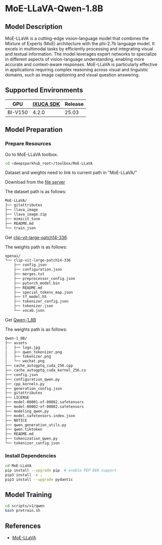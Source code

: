 
# MoE-LLaVA-Qwen-1.8B

## Model Description

MoE-LLaVA is a cutting-edge vision-language model that combines the Mixture of Experts (MoE) architecture with the
phi-2.7b language model. It excels in multimodal tasks by efficiently processing and integrating visual and textual
information. The model leverages expert networks to specialize in different aspects of vision-language understanding,
enabling more accurate and context-aware responses. MoE-LLaVA is particularly effective in applications requiring
complex reasoning across visual and linguistic domains, such as image captioning and visual question answering.

## Supported Environments

| GPU    | [IXUCA SDK](https://gitee.com/deep-spark/deepspark#%E5%A4%A9%E6%95%B0%E6%99%BA%E7%AE%97%E8%BD%AF%E4%BB%B6%E6%A0%88-ixuca) | Release |
|--------|-----------|---------|
| BI-V150 | 4.2.0     |  25.03  |

## Model Preparation

### Prepare Resources

Go to MoE-LLaVA toolbox.

```bash
cd <deepsparkhub_root>/toolbox/MoE-LLaVA
```

Dataset and weights need to link to current path in "MoE-LLaVA/"

Download from the [file server](http://files.deepspark.org.cn:880/deepspark)

The dataset path is as follows:

```bash
MoE-LLaVA/
├── gitattributes
├── llava_image
├── llava_image.zip
├── mimicit_tune
├── README.md
└── train_json
```

Get [clip-vit-large-patch14-336](http://files.deepspark.org.cn:880/deepspark/openai/).

The weights path is as follows:

```bash
openai/
└── clip-vit-large-patch14-336
    ├── config.json
    ├── configuration.json
    ├── merges.txt
    ├── preprocessor_config.json
    ├── pytorch_model.bin
    ├── README.md
    ├── special_tokens_map.json
    ├── tf_model.h5
    ├── tokenizer_config.json
    ├── tokenizer.json
    └── vocab.json
```

Get [Qwen-1_8B](http://files.deepspark.org.cn:880/deepspark/Qwen-1_8B)

The weights path is as follows:

```bash
Qwen-1_8B/
├── assets
│   ├── logo.jpg
│   ├── qwen_tokenizer.png
│   ├── tokenizer.png
│   └── wechat.png
├── cache_autogptq_cuda_256.cpp
├── cache_autogptq_cuda_kernel_256.cu
├── config.json
├── configuration_qwen.py
├── cpp_kernels.py
├── generation_config.json
├── gitattributes
├── LICENSE
├── model-00001-of-00002.safetensors
├── model-00002-of-00002.safetensors
├── modeling_qwen.py
├── model.safetensors.index.json
├── NOTICE
├── qwen_generation_utils.py
├── qwen.tiktoken
├── README.md
├── tokenization_qwen.py
└── tokenizer_config.json
```

### Install Dependencies

```bash
cd MoE-LLaVA
pip install --upgrade pip  # enable PEP 660 support
pip3 install -e .
pip3 install --upgrade pydantic
```

## Model Training

```bash
cd scripts/v1/qwen
bash pretrain.sh
```

## References

- [MoE-LLaVA](https://github.com/PKU-YuanGroup/MoE-LLaVA)
